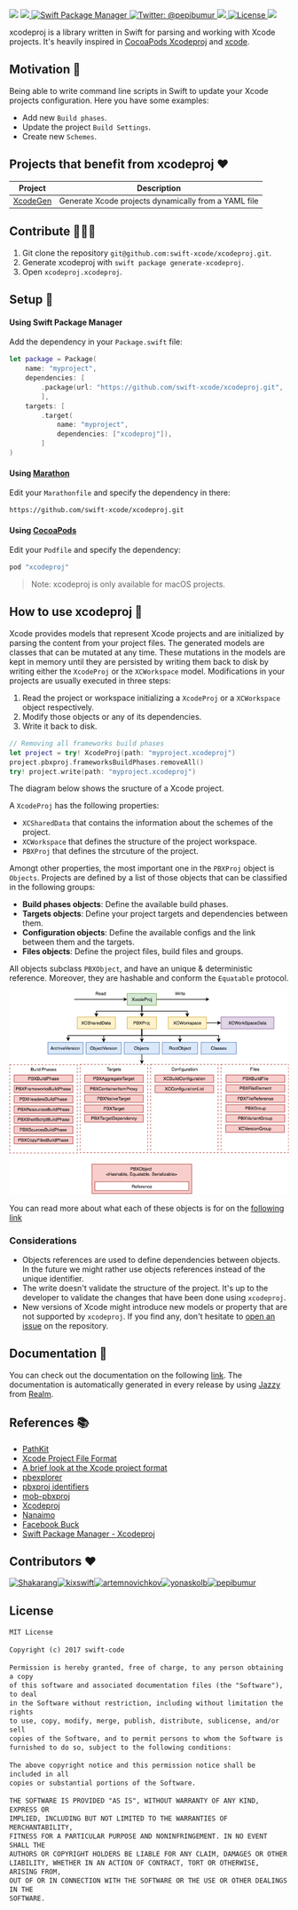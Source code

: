 <img width="300" src="https://github.com/swift-xcode/xcodeproj/blob/master/Assets/logo.png?raw=true"/>

<a href="https://travis-ci.org/swift-xcode/xcodeproj">
    <img src="https://travis-ci.org/swift-xcode/xcodeproj.svg?branch=master">
</a>
<a href="https://swift.org/package-manager">
    <img src="https://img.shields.io/badge/spm-compatible-brightgreen.svg?style=flat" alt="Swift Package Manager" />
</a>
<a href="https://twitter.com/pepibumur">
    <img src="https://img.shields.io/badge/contact-@pepibumur-blue.svg?style=flat" alt="Twitter: @pepibumur" />
</a>
<a href="https://github.com/swift-xcode/xcodeproj/releases">
    <img src="https://img.shields.io/github/release/swift-xcode/xcodeproj.svg"/>
</a>
<a href="https://opensource.org/licenses/MIT">
  <img src="https://img.shields.io/badge/License-MIT-yellow.svg" alt="License" />
</a>
<a>
   <a href="http://swift-xcode.herokuapp.com/"><img src="https://swift-xcode.herokuapp.com/badge.svg"></a>
</a>


xcodeproj is a library written in Swift for parsing and working with Xcode projects. It's heavily inspired in [CocoaPods Xcodeproj](https://github.com/CocoaPods/Xcodeproj) and [xcode](https://www.npmjs.com/package/xcode).

## Motivation 💅
Being able to write command line scripts in Swift to update your Xcode projects configuration. Here you have some examples:

- Add new `Build phases`.
- Update the project `Build Settings`.
- Create new `Schemes`.

## Projects that benefit from xcodeproj ❤️

| **Project** | **Description** |
|---------|-------------|
| [XcodeGen](https://github.com/yonaskolb/XcodeGen)     | Generate Xcode projects dynamically from a YAML file |

## Contribute 👨‍👩‍👧

1. Git clone the repository `git@github.com:swift-xcode/xcodeproj.git`.
2. Generate xcodeproj with  `swift package generate-xcodeproj`.
3. Open `xcodeproj.xcodeproj`.

## Setup 🦋

#### Using Swift Package Manager

Add the dependency in your `Package.swift` file:

```swift
let package = Package(
    name: "myproject",
    dependencies: [
        .package(url: "https://github.com/swift-xcode/xcodeproj.git", .upToNextMajor(from: "0.2.0")),
        ],
    targets: [
        .target(
            name: "myproject",
            dependencies: ["xcodeproj"]),
        ]
)

```

#### Using [Marathon](https://github.com/JohnSundell/Marathon)

Edit your `Marathonfile` and specify the dependency in there:

```bash
https://github.com/swift-xcode/xcodeproj.git
```

#### Using [CocoaPods](https://cocoapods.org)

Edit your `Podfile` and specify the dependency:

```bash
pod "xcodeproj"
```

> Note: xcodeproj is only available for macOS projects.

## How to use xcodeproj 🐒

Xcode provides models that represent Xcode projects and are initialized by parsing the content from your project files. The generated models are classes that can be mutated at any time. These mutations in the models are kept in memory until they are persisted by writing them back to disk by writing either the `XcodeProj` or the `XCWorkspace` model. Modifications in your projects are usually executed in three steps:

1. Read the project or workspace initializing a `XcodeProj` or a `XCWorkspace` object respectively.
2. Modify those objects or any of its dependencies.
3. Write it back to disk.

```swift
// Removing all frameworks build phases
let project = try! XcodeProj(path: "myproject.xcodeproj")
project.pbxproj.frameworksBuildPhases.removeAll()
try! project.write(path: "myproject.xcodeproj")
```

The diagram below shows the sructure of a Xcode project.

A `XcodeProj` has the following properties:
- `XCSharedData` that contains the information about the schemes of the project.
- `XCWorkspace` that defines the structure of the project workspace.
- `PBXProj` that defines the strcuture of the project.

Amongt other properties, the most important one in the `PBXProj` object is `Objects`. Projects are defined by a list of those objects that can be classified in the following groups:

- **Build phases objects**: Define the available build phases.
- **Targets objects**: Define your project targets and dependencies between them.
- **Configuration objects**: Define the available configs and the link between them and the targets.
- **Files objects**: Define the project files, build files and groups.


All objects subclass `PBXObject`, and have an unique & deterministic reference. Moreover, they are hashable and conform the `Equatable` protocol.

![diagram](Assets/diagram.png)

You can read more about what each of these objects is for on the [following link](http://www.monobjc.net/xcode-project-file-format.html)

### Considerations
- Objects references are used to define dependencies between objects. In the future we might rather use objects references instead of the unique identifier.
- The write doesn't validate the structure of the project. It's up to the developer to validate the changes that have been done using `xcodeproj`.
- New versions of Xcode might introduce new models or property that are not supported by `xcodeproj`. If you find any, don't hesitate to [open an issue](https://github.com/swift-xcode/xcodeproj/issues/new) on the repository.

## Documentation 📄
You can check out the documentation on the following [link](https://swift-xcode.github.io/xcodeproj/index.html). The documentation is automatically generated in every release by using [Jazzy](https://github.com/realm/jazzy) from [Realm](https://realm.io).

## References 📚

- [PathKit](https://github.com/kylef/PathKit)
- [Xcode Project File Format](http://www.monobjc.net/xcode-project-file-format.html)
- [A brief look at the Xcode project format](http://danwright.info/blog/2010/10/xcode-pbxproject-files/)
- [pbexplorer](https://github.com/mjmsmith/pbxplorer)
- [pbxproj identifiers](https://pewpewthespells.com/blog/pbxproj_identifiers.html)
- [mob-pbxproj](https://github.com/kronenthaler/mod-pbxproj)
- [Xcodeproj](https://github.com/CocoaPods/Xcodeproj)
- [Nanaimo](https://github.com/CocoaPods/Nanaimo)
- [Facebook Buck](https://buckbuild.com/javadoc/com/facebook/buck/apple/xcode/xcodeproj/package-summary.html)
- [Swift Package Manager - Xcodeproj](https://github.com/apple/swift-package-manager/tree/master/Sources/Xcodeproj)

## Contributors ❤️

[<img alt="Shakarang" src="https://avatars1.githubusercontent.com/u/8086925?v=4&s=117" width="117">](https://github.com/Shakarang)[<img alt="kixswift" src="https://avatars0.githubusercontent.com/u/10491362?v=4&s=117" width="117">](https://github.com/kixswift)[<img alt="artemnovichkov" src="https://avatars3.githubusercontent.com/u/5051597?v=4&s=117" width="117">](https://github.com/artemnovichkov)[<img alt="yonaskolb" src="https://avatars2.githubusercontent.com/u/2393781?v=4&s=117" width="117">](https://github.com/yonaskolb)[<img alt="pepibumur" src="https://avatars3.githubusercontent.com/u/663605?v=4&s=117" width="117">](https://github.com/pepibumur)




## License

```
MIT License

Copyright (c) 2017 swift-code

Permission is hereby granted, free of charge, to any person obtaining a copy
of this software and associated documentation files (the "Software"), to deal
in the Software without restriction, including without limitation the rights
to use, copy, modify, merge, publish, distribute, sublicense, and/or sell
copies of the Software, and to permit persons to whom the Software is
furnished to do so, subject to the following conditions:

The above copyright notice and this permission notice shall be included in all
copies or substantial portions of the Software.

THE SOFTWARE IS PROVIDED "AS IS", WITHOUT WARRANTY OF ANY KIND, EXPRESS OR
IMPLIED, INCLUDING BUT NOT LIMITED TO THE WARRANTIES OF MERCHANTABILITY,
FITNESS FOR A PARTICULAR PURPOSE AND NONINFRINGEMENT. IN NO EVENT SHALL THE
AUTHORS OR COPYRIGHT HOLDERS BE LIABLE FOR ANY CLAIM, DAMAGES OR OTHER
LIABILITY, WHETHER IN AN ACTION OF CONTRACT, TORT OR OTHERWISE, ARISING FROM,
OUT OF OR IN CONNECTION WITH THE SOFTWARE OR THE USE OR OTHER DEALINGS IN THE
SOFTWARE.
```
